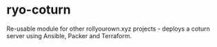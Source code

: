 # ryo-coturn

Re-usable module for other rollyourown.xyz projects - deploys a coturn server using Ansible, Packer and Terraform.